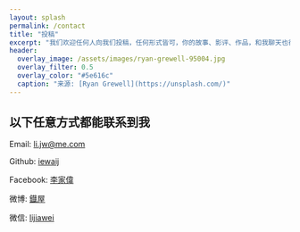 ```yaml
---
layout: splash
permalink: /contact
title: "投稿"
excerpt: "我们欢迎任何人向我们投稿，任何形式皆可，你的故事、影评、作品，和我聊天也行。"
header:
  overlay_image: /assets/images/ryan-grewell-95004.jpg
  overlay_filter: 0.5
  overlay_color: "#5e616c"
  caption: "来源: [Ryan Grewell](https://unsplash.com/)"
---
```


## 以下任意方式都能联系到我

Email: <a href="mailto:li.jw@me.com">li.jw@me.com</a>

Github: <a href="https://github.com/iewaij">iewaij</a>

Facebook: <a href="https://www.facebook.com/profile.php?id=100003705377898">李家偉</a>

微博: <a href="http://weibo.com/2060392257/profile?profile_ftype=1&is_all=1#_0">鐡屋</a>

微信: <a href="https://ww2.sinaimg.cn/large/006tNc79gy1fcx3vapynwj30kw0r2ae0.jpg">lijiawei</a>